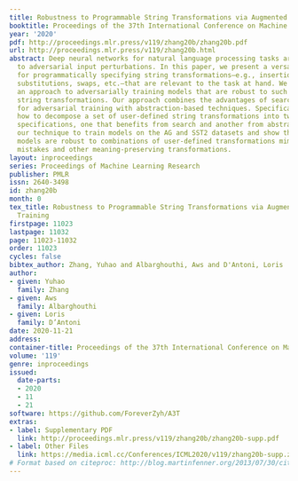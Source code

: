 ```yaml
---
title: Robustness to Programmable String Transformations via Augmented Abstract Training
booktitle: Proceedings of the 37th International Conference on Machine Learning
year: '2020'
pdf: http://proceedings.mlr.press/v119/zhang20b/zhang20b.pdf
url: http://proceedings.mlr.press/v119/zhang20b.html
abstract: Deep neural networks for natural language processing tasks are vulnerable
  to adversarial input perturbations. In this paper, we present a versatile language
  for programmatically specifying string transformations—e.g., insertions, deletions,
  substitutions, swaps, etc.—that are relevant to the task at hand. We then present
  an approach to adversarially training models that are robust to such user-defined
  string transformations. Our approach combines the advantages of search-based techniques
  for adversarial training with abstraction-based techniques. Specifically, we show
  how to decompose a set of user-defined string transformations into two component
  specifications, one that benefits from search and another from abstraction. We use
  our technique to train models on the AG and SST2 datasets and show that the resulting
  models are robust to combinations of user-defined transformations mimicking spelling
  mistakes and other meaning-preserving transformations.
layout: inproceedings
series: Proceedings of Machine Learning Research
publisher: PMLR
issn: 2640-3498
id: zhang20b
month: 0
tex_title: Robustness to Programmable String Transformations via Augmented Abstract
  Training
firstpage: 11023
lastpage: 11032
page: 11023-11032
order: 11023
cycles: false
bibtex_author: Zhang, Yuhao and Albarghouthi, Aws and D'Antoni, Loris
author:
- given: Yuhao
  family: Zhang
- given: Aws
  family: Albarghouthi
- given: Loris
  family: D’Antoni
date: 2020-11-21
address: 
container-title: Proceedings of the 37th International Conference on Machine Learning
volume: '119'
genre: inproceedings
issued:
  date-parts:
  - 2020
  - 11
  - 21
software: https://github.com/ForeverZyh/A3T
extras:
- label: Supplementary PDF
  link: http://proceedings.mlr.press/v119/zhang20b/zhang20b-supp.pdf
- label: Other Files
  link: https://media.icml.cc/Conferences/ICML2020/v119/zhang20b-supp.zip
# Format based on citeproc: http://blog.martinfenner.org/2013/07/30/citeproc-yaml-for-bibliographies/
---
```

